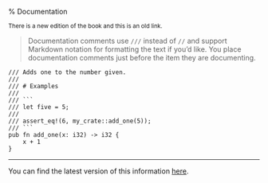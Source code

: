 % Documentation

<small>There is a new edition of the book and this is an old link.</small>

> Documentation comments use `///` instead of `//` and support Markdown notation for formatting the text if you’d like.
> You place documentation comments just before the item they are documenting.

```rust,no_run
/// Adds one to the number given.
///
/// # Examples
///
/// ```
/// let five = 5;
///
/// assert_eq!(6, my_crate::add_one(5));
/// ```
pub fn add_one(x: i32) -> i32 {
    x + 1
}
```

---

You can find the latest version of this information
[here](ch14-02-publishing-to-crates-io.html#making-useful-documentation-comments).
